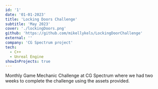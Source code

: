 ```yaml
---
id: '1'
date: '01-01-2023'
title: 'Locking Doors Challenge'
subtitle: 'May 2023'
cover: './lockingDoors.png'
github: 'https://github.com/mikellykels/LockingDoorChallenge'
external: ''
company: 'CG Spectrum project'
tech:
  - C++
  - Unreal Engine
showInProjects: true
---
```


Monthly Game Mechanic Challenge at CG Spectrum where we had two weeks to complete the challenge using the assets provided.
